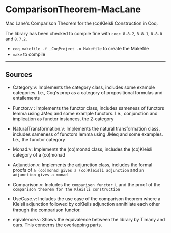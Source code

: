# ComparisonTheorem-MacLane

Mac Lane's Comparison Theorem for the (co)Kleisli Construction in Coq.

The library has been checked to compile fine with `coqc 8.8.2`, `8.8.1`, `8.8.0` and `8.7.2`.

- `coq_makefile -f _CoqProject -o Makefile` to create the Makefile
- `make` to compile
-------------
## Sources   
* Category.v: Implements the category class, includes some example categories. I.e., Coq's prop as a category of propositional formulas and entailements
* Functor.v : Implements the functor class, includes sameness of functors lemma using JMeq and some example functors. I.e., conjunction and implication as functor instances, the 2-category
* NaturalTransformation.v: Implements the natural transformation class, includes sameness of functors lemma using JMeq and some examples. I.e., the functor category
* Monad.v: Implements the (co)monad class, includes the (co)Kleisli category of a (co)monad
* Adjunction.v: Implements the adjunction class, includes the formal proofs of `a (co)monad gives a (co)Kleisli adjunction` and `an adjunction gives a monad`
* Comparison.v: Includes the `comparison functor L` and the proof of the `comparison theorem for the Kleisli construction`
* UseCase.v: Includes the use case of the comparison theorem where a Kleisli adjunction followed by coKleils adjunction annihilate each other through the comparison functor.

* eqivalence.v: Shows the equivalence between the library by Timany and ours. This concerns the overlapping parts.
